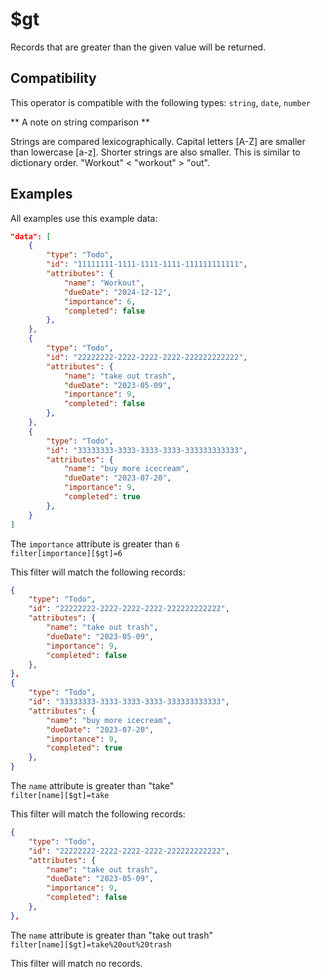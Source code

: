 # $gt

Records that are greater than the given value will be returned.

## Compatibility

This operator is compatible with the following types:
`string`, `date`, `number`

** A note on string comparison **

Strings are compared lexicographically. Capital letters [A-Z] are smaller than lowercase [a-z]. Shorter strings are also smaller. This is similar to dictionary order.
"Workout" < "workout" > "out".

## Examples

All examples use this example data:

```json
"data": [
    {
        "type": "Todo",
        "id": "11111111-1111-1111-1111-111111111111",
        "attributes": {
            "name": "Workout",
            "dueDate": "2024-12-12",
            "importance": 6,
            "completed": false
        },
    },
    {
        "type": "Todo",
        "id": "22222222-2222-2222-2222-222222222222",
        "attributes": {
            "name": "take out trash",
            "dueDate": "2023-05-09",
            "importance": 9,
            "completed": false
        },
    },
    {
        "type": "Todo",
        "id": "33333333-3333-3333-3333-333333333333",
        "attributes": {
            "name": "buy more icecream",
            "dueDate": "2023-07-20",
            "importance": 9,
            "completed": true
        },
    }
]
```

The `importance` attribute is greater than `6`<br>
`filter[importance][$gt]=6`<br>

This filter will match the following records:<br>

```json
{
    "type": "Todo",
    "id": "22222222-2222-2222-2222-222222222222",
    "attributes": {
        "name": "take out trash",
        "dueDate": "2023-05-09",
        "importance": 9,
        "completed": false
    },
},
{
    "type": "Todo",
    "id": "33333333-3333-3333-3333-333333333333",
    "attributes": {
        "name": "buy more icecream",
        "dueDate": "2023-07-20",
        "importance": 9,
        "completed": true
    },
}
```

The `name` attribute is greater than "take"<br>
`filter[name][$gt]=take`<br>

This filter will match the following records:<br>

```json
{
    "type": "Todo",
    "id": "22222222-2222-2222-2222-222222222222",
    "attributes": {
        "name": "take out trash",
        "dueDate": "2023-05-09",
        "importance": 9,
        "completed": false
    },
},
```

The `name` attribute is greater than "take out trash"<br>
`filter[name][$gt]=take%20out%20trash`<br>

This filter will match no records.
